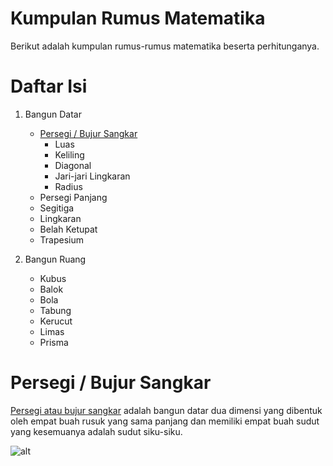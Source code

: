 # Kumpulan Rumus Matematika
Berikut adalah kumpulan rumus-rumus matematika beserta perhitunganya.

# Daftar Isi
1.  Bangun Datar
    * [Persegi / Bujur Sangkar](#persegi--bujur-sangkar)
        * Luas
        * Keliling
        * Diagonal
        * Jari-jari Lingkaran
        * Radius
    * Persegi Panjang
    * Segitiga
    * Lingkaran
    * Belah Ketupat
    * Trapesium

2.  Bangun Ruang
    * Kubus
    * Balok
    * Bola
    * Tabung
    * Kerucut
    * Limas
    * Prisma

# Persegi / Bujur Sangkar
[Persegi atau bujur sangkar](https://id.wikipedia.org/wiki/Persegi) adalah bangun datar dua dimensi yang dibentuk oleh empat buah rusuk yang sama panjang dan memiliki empat buah sudut yang kesemuanya adalah sudut siku-siku.

![alt](https://upload.wikimedia.org/wikipedia/id/thumb/9/90/Bujursangkar.gif/220px-Bujursangkar.gif)

